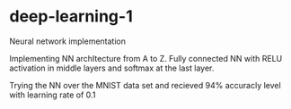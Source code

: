 # deep-learning-1
Neural network implementation

Implementing NN archItecture from A to Z.
Fully connected NN with RELU activation in middle layers and softmax at the last layer.

Trying the NN over the MNIST data set and recieved 94% accuracly level with learning rate of 0.1
